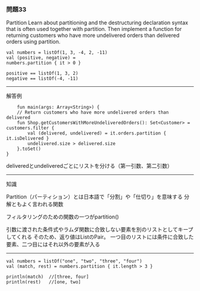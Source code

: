 ### 問題33

Partition
Learn about partitioning and the destructuring declaration syntax that is often used together with partition.
Then implement a function for returning customers who have more undelivered orders than delivered orders using partition.
    
    val numbers = listOf(1, 3, -4, 2, -11)
    val (positive, negative) =
    numbers.partition { it > 0 }
    ​
    positive == listOf(1, 3, 2)
    negative == listOf(-4, -11)

---

解答例


        fun main(args: Array<String>) {
        // Return customers who have more undelivered orders than delivered
        fun Shop.getCustomersWithMoreUndeliveredOrders(): Set<Customer> = customers.filter {
            val (delivered, undelivered) = it.orders.partition { it.isDelivered }
            undelivered.size > delivered.size
        }.toSet()
    }


deliveredとundeliveredごとにリストを分ける（第一引数、第二引数）



---

知識

Partition（パーティション）とは日本語で「分割」や「仕切り」を意味する
分解ともよく言われる関数

フィルタリングのための関数の一つがpartition()

引数に渡された条件式やラムダ関数に合致しない要素を別のリストとしてキープしてくれる
そのため、返り値はListのPair。
一つ目のリストには条件に合致した要素、二つ目にはそれ以外の要素が入る

---



    val numbers = listOf("one", "two", "three", "four")
    val (match, rest) = numbers.partition { it.length > 3 }
    
    println(match)  //[three, four]
    println(rest)   //[one, two]

